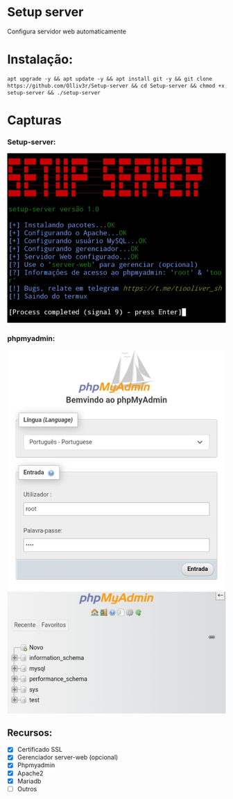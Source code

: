 # Setup server
Configura servidor web automaticamente

# Instalação:
```
apt upgrade -y && apt update -y && apt install git -y && git clone https://github.com/Olliv3r/Setup-server && cd Setup-server && chmod +x setup-server && ./setup-server
```

# Capturas

### Setup-server:
![main](https://github.com/Olliv3r/Setup-server/blob/main/media/main.jpg)

### phpmyadmin:
![painel](https://github.com/Olliv3r/Setup-server/blob/main/media/painel-admin.jpg)
![dashboard](https://github.com/Olliv3r/Setup-server/blob/main/media/painel-dashboard.jpg)

## Recursos:
- [x] Certificado SSL
- [x] Gerenciador server-web (opcional)
- [x] Phpmyadmin
- [x] Apache2
- [x] Mariadb
- [ ] Outros
